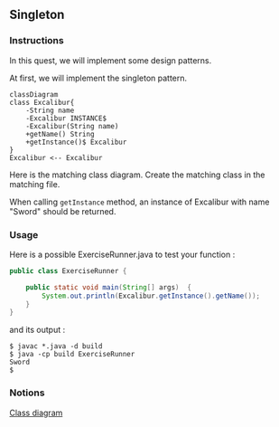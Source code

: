 ## Singleton

### Instructions

In this quest, we will implement some design patterns.

At first, we will implement the singleton pattern.

```mermaid
classDiagram
class Excalibur{
    -String name
    -Excalibur INSTANCE$
    -Excalibur(String name)
    +getName() String
    +getInstance()$ Excalibur
}
Excalibur <-- Excalibur
```

Here is the matching class diagram. Create the matching class in the matching file.

When calling `getInstance` method, an instance of Excalibur with name "Sword" should be returned.

### Usage

Here is a possible ExerciseRunner.java to test your function :

```java
public class ExerciseRunner {

    public static void main(String[] args)  {
        System.out.println(Excalibur.getInstance().getName());
    }
}
```
          
and its output :
```shell
$ javac *.java -d build
$ java -cp build ExerciseRunner 
Sword
$
```

### Notions
[Class diagram](https://fr.wikipedia.org/wiki/Diagramme_de_classes)  